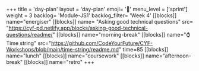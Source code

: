 +++
title = 'day-plan'
layout = 'day-plan'
emoji= '📝'
menu_level = ['sprint']
weight = 3
backlog= 'Module-JS1'
backlog_filter= 'Week 4'
[[blocks]]
name="energiser"
[[blocks]]
name= "Asking good technical questions"
src= "https://cyf-pd.netlify.app/blocks/asking-good-technical-questions/readme/"
[[blocks]]
name="morning-break"
[[blocks]]
name="⌚ Time string"
src="https://github.com/CodeYourFuture/CYF-Workshops/blob/main/time-string/readme.md"
time=85
[[blocks]]
name="lunch"
[[blocks]]
name="coursework"
[[blocks]]
name="afternoon-break"
[[blocks]]
name="retro"
+++
